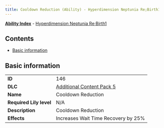 ```yaml
---
title: Cooldown Reduction (Ability) - Hyperdimension Neptunia Re;Birth1
---
```


[**Ability Index**](/neptunia/rb1/ability/index.html) - [Hyperdimension Neptunia Re;Birth1](/neptunia/rb1)

## Contents

- [Basic information](#basic-information)

## Basic information

|   |   |
| -- | -- |
| **ID** | 146
**DLC** | [Additional Content Pack 5](/neptunia/rb1/dlc/14-pack5.html)
**Name** | Cooldown Reduction
**Required Lily level** | N/A
**Description** | Cooldown Reduction
**Effects** | Increases Wait Time Recovery by 25% |
